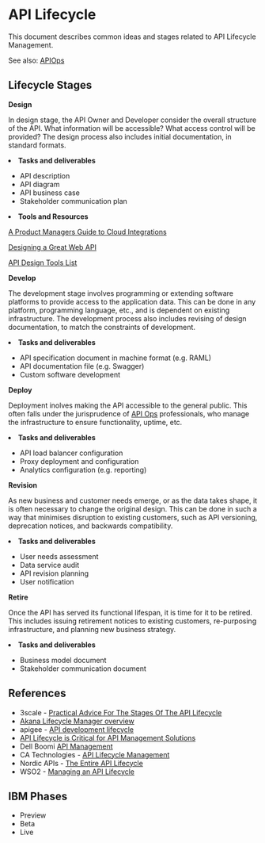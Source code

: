 # API Lifecycle

This document describes common ideas and stages related to API Lifecycle Management.

See also: [APIOps](/APIOps-Builder-Heroes-of-Internet-of-Things-gWgGgv8ja9j) 

## Lifecycle Stages

**Design**

In design stage, the API Owner and Developer consider the overall structure of the API. What information will be accessible? What access control will be provided? The design process also includes initial documentation, in standard formats.
<undefined><li>**Tasks and deliverables**</li></undefined>

*   API description
*   API diagram
*   API business case
*   Stakeholder communication plan

<undefined><li>**Tools and Resources**</li></undefined>

[A Product Managers Guide to Cloud Integrations](http://cloud-elements.com/5-steps-cooperative-apps-2/) 

[Designing a Great Web API](https://www.gartner.com/doc/2319915/designing-great-web-api) 

[API Design Tools List](http://design.apievangelist.com/tools.html) 

**Develop**

The development stage involves programming or extending software platforms to provide access to the application data. This can be done in any platform, programming language, etc., and is dependent on existing infrastructure.  The development process also includes revising of design documentation, to match the constraints of development.
<undefined><li>**Tasks and deliverables**</li></undefined>

*   API specification document in machine format (e.g. RAML)
*   API documentation file (e.g. Swagger)
*   Custom software development 

**Deploy**

Deployment inolves making the API accessible to the general public. This often falls under the jurisprudence of [API Ops](/APIOps-Builder-Backbone-of-Internet-of-Things-gWgGgv8ja9j)  professionals, who manage the infrastructure to ensure functionality, uptime, etc.
<undefined><li>**Tasks and deliverables**</li></undefined>

*   API load balancer configuration
*   Proxy deployment and configuration
*   Analytics configuration (e.g. reporting)

**Revision**

As new business and customer needs emerge, or as the data takes shape, it is often necessary to change the original design. This can be done in such a way that minimises disruption to existing customers, such as API versioning, deprecation notices, and backwards compatibility.
<undefined><li>**Tasks and deliverables**</li></undefined>

*   User needs assessment
*   Data service audit
*   API revision planning
*   User notification

**Retire**

Once the API has served its functional lifespan, it is time for it to be retired. This includes issuing retirement notices to existing customers, re-purposing infrastructure, and planning new business strategy.
<undefined><li>**Tasks and deliverables**</li></undefined>

*   Business model document
*   Stakeholder communication document

## References

*   3scale - [Practical Advice For The Stages Of The API Lifecycle](http://www.3scale.net/2014/11/practical-advice-api-lifecycle-part1/) 
*   [Akana Lifecycle Manager overview](http://www.akana.com/products/lifecycle_manager) 
*   apigee - [API development lifecycle](http://apigee.com/docs/api-services/content/api-development-lifecycle) 
*   [API Lifecycle is Critical for API Management Solutions](http://www.softwareag.com/blog/reality_check/index.php/soa-what/api-lifecycle/) 
*   Dell Boomi [API Management](http://www.dell.com/learn/us/en/uscorp1/press-releases/2015-03-18-dell-boomi-api-management) 
*   CA Technologies - [API Lifecycle Management](http://www.ca.com/us/products/api-management/solutions/api-management-solutions/api-lifecycle-management.aspx) 
*   Nordic APIs - [The Entire API Lifecycle](http://nordicapis.com/envisioning-the-entire-api-lifecycle/) 
*   WSO2 - [Managing an API Lifecycle](https://docs.wso2.com/display/AM110/Managing+an+API+Life+Cycle) 

## IBM Phases
* Preview
* Beta
* Live
